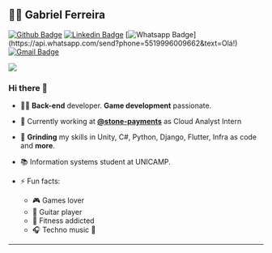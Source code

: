 ## :man_technologist: Gabriel Ferreira

[![Github Badge](https://img.shields.io/badge/-Github-000?style=flat-square&logo=Github&logoColor=white&link=https://github.com/nymalone)](https://github.com/feggah)
[![Linkedin Badge](https://img.shields.io/badge/-LinkedIn-blue?style=flat-square&logo=Linkedin&logoColor=white&link=https://www.linkedin.com/in/ferreira070/)](https://www.linkedin.com/in/ferreira070/)
[![Whatsapp Badge](https://img.shields.io/badge/-Whatsapp-4CA143?style=flat-square&labelColor=4CA143&logo=whatsapp&logoColor=white&link=https://api.whatsapp.com/send?phone=5519996009662&text=Olá!)](https://api.whatsapp.com/send?phone=5519996009662&text=Olá!)
[![Gmail Badge](https://img.shields.io/badge/-Gmail-c14438?style=flat-square&logo=Gmail&logoColor=white&link=mailto:gabidferreira9@gmail.com)](mailto:gabidferreira9@gmail.com)

![](https://komarev.com/ghpvc/?username=feggah&color=blueviolet)


### Hi there 👋

- :man_technologist: **Back-end** developer. **Game development** passionate.
- :office: Currently working at **[@stone-payments](https://github.com/stone-payments)** as Cloud Analyst Intern
- :milk_glass: **Grinding** my skills in Unity, C#, Python, Django, Flutter, Infra as code and **more**.
- :books: Information systems student at UNICAMP.

- ⚡ Fun facts: 
  - :video_game: Games lover
  - :guitar: Guitar player
  - :muscle: Fitness addicted
  - :headphones: Techno music :purple_heart:

---
